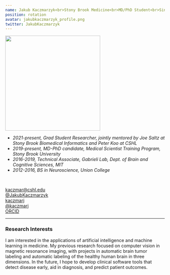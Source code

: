 ```yaml
---
name: Jakub Kaczmarzyk<br>Stony Brook Medicine<br>MD/PhD Student<br>Since 2021
position: rotation
avatar: jakubkaczmarzyk_profile.png
twitter: JakubKaczmarzyk
---
```


<img width="300" src="{{site.baseurl}}/images/people/{{page.avatar}}" data-action="zoom">
<br>

- _2021-present, Grad Student Researcher, jointly mentored by Joe Saltz at Stony Brook Biomedical Informatics and Peter Koo at CSHL_ <br>
- _2019-present, MD-PhD candidate, Medical Scientist Training Program, Stony Brook University_ <br>
- _2016-2019, Technical Associate, Gabrieli Lab, Dept. of Brain and Cognitive Sciences, MIT_ <br>
- _2012-2016, BS in Neuroscience, Union College_ <br>
<br>

<a href="mailto:kaczmar@cshl.edu"><i class="fa fa-envelope-o"></i> kaczmar@cshl.edu</a><br>
<a href="https://twitter.com/jakubkaczmarzyk"><i class="fa fa-twitter"></i> @JakubKaczmarzyk </a><br>
<a href="https://www.linkedin.com/in/kaczmarj"><i class="fa fa-linkedin-square"></i> kaczmarj </a><br>
<a href="https://github.com/kaczmarj"><i class="fa fa-github"></i> @kaczmarj </a><br>
<a href="https://orcid.org/0000-0002-5544-7577"><i class="fab fa-orcid"></i> ORCID </a><br>

<hr>

### Research Interests

I am interested in the applications of artificial intelligence and machine learning in medicine. My previous research focused on computer vision in magnetic resonance imaging, with projects in automatic brain tumor labeling and automatic labeling of the healthy human brain in three dimensions. In the future, I hope to develop clinical software tools that detect disease early, aid in diagnosis, and predict patient outcomes.
<br>
<br>
<br>

&nbsp;
&nbsp;
&nbsp;
&nbsp;
&nbsp;
&nbsp;
&nbsp;
&nbsp;
&nbsp;
&nbsp;
&nbsp;
&nbsp;
&nbsp;
&nbsp;
&nbsp;
&nbsp;
&nbsp;
&nbsp;
&nbsp;
&nbsp;
&nbsp;
&nbsp;
&nbsp;
&nbsp;
